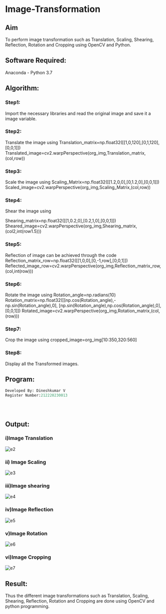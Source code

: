 # Image-Transformation
## Aim
To perform image transformation such as Translation, Scaling, Shearing, Reflection, Rotation and Cropping using OpenCV and Python.

## Software Required:
Anaconda - Python 3.7

## Algorithm:
### Step1:

Import the necessary libraries and read the original image and save it a image variable.
### Step2:

Translate the image using Translation_matrix=np.float32([[1,0,120],[0,1,120],[0,0,1]]) Translated_image=cv2.warpPerspective(org_img,Translation_matrix,(col,row))
### Step3:
Scale the image using 
Scaling_Matrix=np.float32([[1.2,0,0],[0,1.2,0],[0,0,1]]) Scaled_image=cv2.warpPerspective(org_img,Scaling_Matrix,(col,row))

### Step4:
Shear the image using 

Shearing_matrix=np.float32([[1,0.2,0],[0.2,1,0],[0,0,1]]) Sheared_image=cv2.warpPerspective(org_img,Shearing_matrix,(col2,int(row1.5)))

### Step5:
Reflection of image can be achieved through the code Reflection_matrix_row=np.float32([[1,0,0],[0,-1,row],[0,0,1]]) Reflected_image_row=cv2.warpPerspective(org_img,Reflection_matrix_row,(col,int(row)))
### Step6:
Rotate the image using Rotation_angle=np.radians(10) Rotation_matrix=np.float32([[np.cos(Rotation_angle),-np.sin(Rotation_angle),0], [np.sin(Rotation_angle),np.cos(Rotation_angle),0], [0,0,1]]) Rotated_image=cv2.warpPerspective(org_img,Rotation_matrix,(col,(row)))
### Step7:
Crop the image using cropped_image=org_img[10:350,320:560]
### Step8:
Display all the Transformed images.
## Program:
```python
Developed By: Dineshkumar V
Register Number:212220230013  





```
## Output:
### i)Image Translation

![e2](https://user-images.githubusercontent.com/75235789/165889308-77dce921-2fea-4e92-8fe7-2bba7b7ab0df.jpg)


### ii) Image Scaling

![e3](https://user-images.githubusercontent.com/75235789/165889311-10d83f42-c582-41e8-b3d3-436b60566774.jpg)


### iii)Image shearing

![e4](https://user-images.githubusercontent.com/75235789/165889317-9c540ba6-b406-4339-849e-11a658bb0d1b.jpg)

### iv)Image Reflection

![e5](https://user-images.githubusercontent.com/75235789/165889320-db2d9f0f-8aee-413f-bbe1-70815d12c960.jpg)


### v)Image Rotation

![e6](https://user-images.githubusercontent.com/75235789/165889325-80f89043-35f6-4039-b18d-8b82855c2a72.jpg)




### vi)Image Cropping

![e7](https://user-images.githubusercontent.com/75235789/165889340-0c8abe2b-7d93-46e8-8370-ade488dbe3bb.jpg)



## Result: 

Thus the different image transformations such as Translation, Scaling, Shearing, Reflection, Rotation and Cropping are done using OpenCV and python programming.
